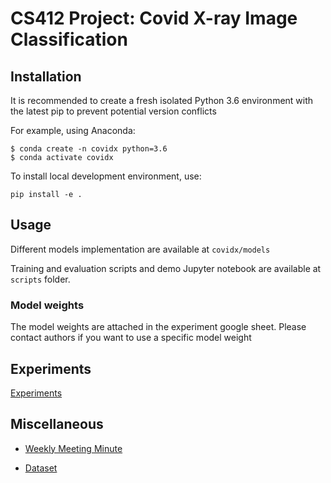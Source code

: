 # CS412 Project: Covid X-ray Image Classification

## Installation

It is recommended to create a fresh isolated Python 3.6 environment with the latest pip to prevent potential version conflicts

For example, using Anaconda:

```
$ conda create -n covidx python=3.6
$ conda activate covidx
```
To install local development environment, use:

```
pip install -e .
```


## Usage


Different models implementation are available at `covidx/models`

Training and evaluation scripts and demo Jupyter notebook are available at `scripts` folder.

### Model weights

The model weights are attached in the experiment google sheet. Please contact authors if you want to use a specific model weight



## Experiments


[Experiments](https://docs.google.com/spreadsheets/d/1PitgackeuOlWP2lzdRSbNR7U3Nm2_E_tRqy5gK0Djn0/edit?usp=sharing)


## Miscellaneous

* [Weekly Meeting Minute](https://docs.google.com/document/d/1wEajJbrCYYQxpfayAGwHiW4xb-JEEWrZyfxJ4gDY6As/edit)

* [Dataset](https://drive.google.com/drive/folders/1qaY8Qktg2PLcjFBsAlsKVLHt06cgB-L8?usp=sharing)

